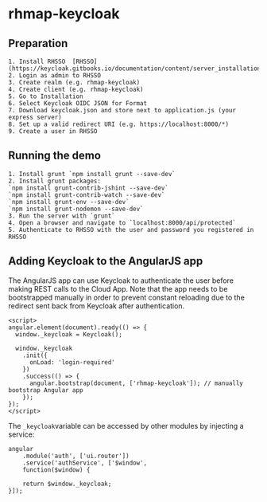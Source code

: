 # rhmap-keycloak
## Preparation
```
1. Install RHSSO  [RHSSO](https://keycloak.gitbooks.io/documentation/content/server_installation/topics/installation.html)
2. Login as admin to RHSSO
3. Create realm (e.g. rhmap-keycloak)
4. Create client (e.g. rhmap-keycloak)
5. Go to Installation
6. Select Keycloak OIDC JSON for Format
7. Download keycloak.json and store next to application.js (your express server)
8. Set up a valid redirect URI (e.g. https://localhost:8000/*)
9. Create a user in RHSSO
```

## Running the demo
```
1. Install grunt `npm install grunt --save-dev`
2. Install grunt packages:
`npm install grunt-contrib-jshint --save-dev`
`npm install grunt-contrib-watch --save-dev`
`npm install grunt-env --save-dev`
`npm install grunt-nodemon --save-dev`
3. Run the server with `grunt`
4. Open a browser and navigate to `localhost:8000/api/protected`
5. Authenticate to RHSSO with the user and password you registered in RHSSO
```

## Adding Keycloak to the AngularJS app
The AngularJS app can use Keycloak to authenticate the user before making REST calls to the
Cloud App. Note that the app needs to be bootstrapped manually in order to prevent
constant reloading due to the redirect sent back from Keycloak after authentication.

```
<script>
angular.element(document).ready(() => {
  window._keycloak = Keycloak();

  window._keycloak
    .init({
      onLoad: 'login-required'
    })
    .success(() => {
      angular.bootstrap(document, ['rhmap-keycloak']); // manually bootstrap Angular app
    });
});
</script>
```

The `_keycloak`variable can be accessed by other modules by injecting a service:

```
angular
    .module('auth', ['ui.router'])
    .service('authService', ['$window',
    function($window) {

    return $window._keycloak;
}]);
```
